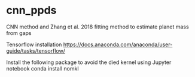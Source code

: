 # cnn_ppds
CNN method and Zhang et al. 2018 fitting method to estimate planet mass from gaps


Tensorflow installation
https://docs.anaconda.com/anaconda/user-guide/tasks/tensorflow/

Install the following package to avoid the died kernel using Jupyter notebook
conda install nomkl

